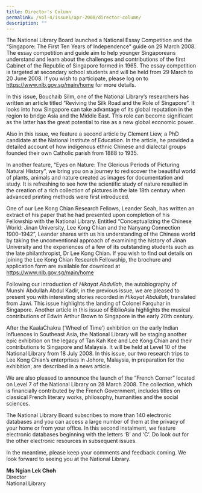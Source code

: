```yaml
---
title: Director's Column
permalink: /vol-4/issue1/apr-2008/director-column/
description: ""
---
```

The National Library Board launched a National Essay Competition and the “Singapore: The First Ten Years of Independence” guide on 29 March 2008. The essay competition and guide aim to help younger Singaporeans understand and learn about the challenges and contributions of the first Cabinet of the Republic of Singapore formed in 1965. The essay competition is targeted at secondary school students and will be held from 29 March to 20 June 2008. If you wish to participate, please log on to <a href="https://www.nlb.gov.sg/main/home">https://www.nlb.gov.sg/main/home</a> for more details.

In this issue, Bouchaib Silm, one of the National Library’s researchers has written an article titled “Reviving the Silk Road and the Role of Singapore”. It looks into how Singapore can take advantage of its global reputation in the region to bridge Asia and the Middle East. This role can become significant as the latter has the great potential to rise as a new global economic power.

Also in this issue, we feature a second article by Clement Liew, a PhD candidate at the National Institute of Education. In the article, he provided a detailed account of how indigenous ethnic Chinese and dialectal groups founded their own Catholic parish from 1888 to 1935.

In another feature, “Eyes on Nature: The Glorious Periods of Picturing Natural History”, we bring you on a journey to rediscover the beautiful world of plants, animals and nature created as images for documentation and study. It is refreshing to see how the scientific study of nature resulted in the creation of a rich collection of pictures in the late 18th century when advanced printing methods were first introduced.

One of our Lee Kong Chian Research Fellows, Leander Seah, has written an extract of his paper that he had presented upon completion of his Fellowship with the National Library. Entitled “Conceptualizing the Chinese World: Jinan University, Lee Kong Chian and the Nanyang Connection 1900–1942”, Leander shares with us his understanding of the Chinese world by taking the unconventional approach of examining the history of Jinan University and the experiences of a few of its outstanding students such as the late philanthropist, Dr Lee Kong Chian. If you wish to find out details on joining the Lee Kong Chian Research Fellowship, the brochure and application form are available for download at <a href="https://www.nlb.gov.sg/main/home">https://www.nlb.gov.sg/main/home</a>

Following our introduction of *Hikayat Abdullah*, the autobiography of Munshi Abdullah Abdul Kadir, in the previous issue, we are pleased to present you with interesting stories recorded in *Hikayat Abdullah*, translated from Jawi. This issue highlights the landing of Colonel Farquhar in Singapore. Another article in this issue of BiblioAsia highlights the musical contributions of Edwin Arthur Brown to Singapore in the early 20th century.

After the KaalaChakra (‘Wheel of Time’) exhibition on the early Indian Influences in Southeast Asia, the National Library will be staging another epic exhibition on the legacy of Tan Kah Kee and Lee Kong Chian and their contributions to Singapore and Malaysia. It will be held at Level 10 of the National Library from 18 July 2008. In this issue, our two research trips to Lee Kong Chian’s enterprises in Johore, Malaysia, in preparation for the exhibition, are described in a news article.

We are also pleased to announce the launch of the “French Corner” located on Level 7 of the National Library on 28 March 2008. The collection, which is financially contributed by the French Government, includes titles on classical French literary works, philosophy, humanities and the social sciences.

The National Library Board subscribes to more than 140 electronic databases and you can access a large number of them at the privacy of your home or from your office. In this second instalment, we feature electronic databases beginning with the letters ‘B’ and ‘C’. Do look out for the other electronic resources in subsequent issues.

In the meantime, please keep your comments and feedback coming. We look forward to seeing you at the National Library.

<b>Ms Ngian Lek Choh</b><br> Director <br>National Library